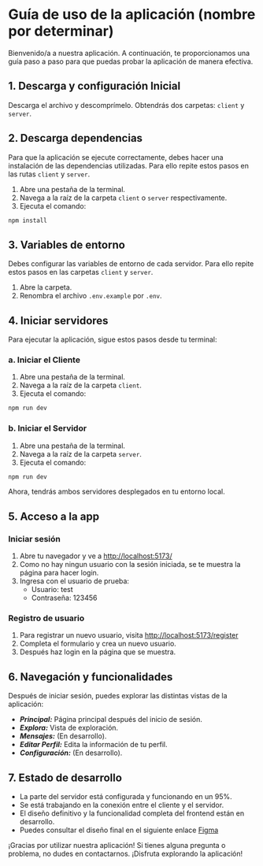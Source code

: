 # Guía de uso de la aplicación (nombre por determinar)

Bienvenido/a a nuestra aplicación. A continuación, te proporcionamos una guía paso a paso para que puedas probar la aplicación de manera efectiva.

## 1. Descarga y configuración Inicial

Descarga el archivo y descomprímelo. Obtendrás dos carpetas: `client` y `server`.

## 2. Descarga dependencias

Para que la aplicación se ejecute correctamente, debes hacer una instalación de las dependencias utilizadas.
Para ello repite estos pasos en las rutas `client` y `server`.
1. Abre una pestaña de la terminal.
2. Navega a la raíz de la carpeta `client` o `server` respectivamente.
3. Ejecuta el comando:

```bash
npm install
``` 

## 3. Variables de entorno

Debes configurar las variables de entorno de cada servidor.
Para ello repite estos pasos en las carpetas `client` y `server`.
1. Abre la carpeta.
2. Renombra el archivo `.env.example` por `.env`.

## 4. Iniciar servidores

Para ejecutar la aplicación, sigue estos pasos desde tu terminal:

### a. Iniciar el Cliente

1. Abre una pestaña de la terminal.
2. Navega a la raíz de la carpeta `client`.
3. Ejecuta el comando:

```bash
npm run dev
```

### b. Iniciar el Servidor

1. Abre una pestaña de la terminal.
2. Navega a la raíz de la carpeta `server`.
3. Ejecuta el comando:

```bash
npm run dev
```

Ahora, tendrás ambos servidores desplegados en tu entorno local.

## 5. Acceso a la app

### Iniciar sesión

1. Abre tu navegador y ve a [http://localhost:5173/](http://localhost:5173/)
2. Como no hay ningun usuario con la sesión iniciada, se te muestra la página para hacer login.
3. Ingresa con el usuario de prueba:
    - Usuario: test
    - Contraseña: 123456

### Registro de usuario

1. Para registrar un nuevo usuario, visita [http://localhost:5173/register](http://localhost:5173/register)
2. Completa el formulario y crea un nuevo usuario.
3. Después haz login en la página que se muestra.

## 6. Navegación y funcionalidades

Después de iniciar sesión, puedes explorar las distintas vistas de la aplicación:

- ***Principal:*** Página principal después del inicio de sesión.
- ***Explora:*** Vista de exploración.
- ***Mensajes:*** (En desarrollo).
- ***Editar Perfil:*** Edita la información de tu perfil.
- ***Configuración:*** (En desarrollo).

## 7. Estado de desarrollo

- La parte del servidor está configurada y funcionando en un 95%.
- Se está trabajando en la conexión entre el cliente y el servidor.
- El diseño definitivo y la funcionalidad completa del frontend están en desarrollo.
- Puedes consultar el diseño final en el siguiente enlace [Figma](https://www.figma.com/proto/YBFfJ2qbnVAv2IiIzuYUrx/Mockup?type=design&node-id=1-9&t=BFUwUcrfdWatSBw3-1&scaling=scale-down-width&page-id=0%3A1&starting-point-node-id=1%3A9&mode=design)

¡Gracias por utilizar nuestra aplicación! Si tienes alguna pregunta o problema, no dudes en contactarnos. ¡Disfruta explorando la aplicación!
